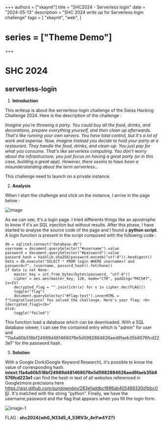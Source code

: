 +++
authors = ["xkaynit"]
title = "SHC2024 - Serverless login"
date = "2024-05-13"
description = "SHC 2024 write up for Serverless login challenge"
tags = [
    "xkaynit",
    "web",
]
# series = ["Theme Demo"]
+++

# SHC 2024
## serverless-login

1. **Introduction**

This writeup is about the serverless-login challenge of the Swiss Hacking Challenge 2024. Here is the description of the challenge :

*Imagine you're throwing a party. You could buy all the food, drinks, and decorations, prepare everything yourself, and then clean up afterwards. That's like running your own servers. You have total control, but it's a lot of work and expense.
Now, imagine instead you decide to hold your party at a restaurant. They handle the food, drinks, and clean-up. You just pay for what you consume. That's like serverless computing. You don't worry about the infrastructure; you just focus on having a great party (or in this case, building a great app). However, there seems to have been a misunderstanding about the term serverless...*

This challenge need to launch on a private instance. 


2. **Analysis**

When I start the challenge and click on the instance, I arrive in the page below :

![image](https://gist.github.com/assets/104362418/751231a1-e1ad-45bd-bcd5-a57dd21d9e55)

As we can see, it's a login page. I tried differents things like an apostrophe to know if it's an SQL injection but without results. After this phase, I have started to analyse the source code of the page and I found a **python script**. A login function is present in the script composed with the following code :

    db = sqlite3.connect("database.db")
    username = document.querySelector("#username").value
    password = document.querySelector("#password").value
    passord_hash = hashlib.sha256(password.encode("utf-8")).hexdigest()
    data = db.execute("SELECT * FROM login WHERE username=? and password=?", (username, passord_hash)).fetchone()
    if data is not None:
        master_key = int.from_bytes(bytes(password, "utf-8"))
        cipher = aes.aes(master_key, 128, mode="CTR", padding="PKCS#7", iv=IV)
        decrypted_flag = "".join([chr(x) for x in cipher.dec(FLAG)])
        toggle("flag")
        document.querySelector("#flag-text").innerHTML = f"Congratluations! You solved the challenge. Here's your flag: <b>{decrypted_flag}</b>"
    else:
        toggle("failed")`

This function load a database which can be downloaded. With a SQL database viewer, I can see the contained entry which is "admin" for user and "11a4a60b518bf24989d481468076e5d5982884626aed9faeb35b8576fcd223e1" for the password hash. 

3. **Solution**

With a Google Dork(Google Keyword Research), it's possible to know the value of corresponding hash. **intext:11a4a60b518bf24989d481468076e5d5982884626aed9faeb35b8576fcd223e1** can find the hash in text of all websites referenced in Google(more precisions here https://gist.github.com/sundowndev/283efaddbcf896ab405488330d1bbc06). It's matched with the string "python". Finally, we have the username,password and the flag that appears when you fill the login form. 

![image-1](https://gist.github.com/assets/104362418/e2b45399-9933-43a0-b56f-5fd7aea038c2)

FLAG : **shc2024{wh0_N33d5_4_53RV3r_4nYw4Y2?}**